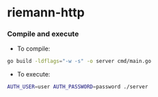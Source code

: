 # riemann-http

### Compile and execute

- To compile:

```bash
go build -ldflags="-w -s" -o server cmd/main.go
```

- To execute:

```bash
AUTH_USER=user AUTH_PASSWORD=password ./server
```